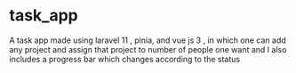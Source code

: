# task_app
A task app made using laravel 11 , pinia, and vue js 3 , in which one can add any project and assign that project to number of people  one want and I also includes a progress bar which changes according to the status
